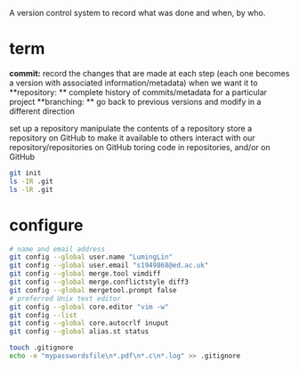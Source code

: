 A version control system to record what was done and when, by who.

# term
**commit:** record the changes that are made at each step (each one becomes a version with associated information/metadata) when we want it to
**repository: ** complete history of commits/metadata for a particular project
**branching: ** go back to previous versions and modify in a different direction



set up a repository
manipulate the contents of a repository
store a repository on GitHub to make it available to others
interact with our repository/repositories on GitHub
toring code in repositories, and/or on GitHub


```bash
git init
ls -IR .git
ls -lR .git
```
# configure
```bash
# name and email address
git config --global user.name "LumingLin"
git config --global user.email "s1949868@ed.ac.uk"
git config --global merge.tool vimdiff
git config --global merge.conflictstyle diff3
git config --global mergetool.prompt false
# preferred Unix text editor
git config --global core.editor "vim -w"
git config --list
git config --global core.autocrlf inuput
git config --global alias.st status

```

```bash
touch .gitignore
echo -e "mypasswordsfile\n*.pdf\n*.c\n*.log" >> .gitignore
```
<!--stackedit_data:
eyJoaXN0b3J5IjpbNjU3MzY2NTMsMTc2NDIwMzc1LC03MzY0Mj
EyMzgsLTEwNzI4MTA5NjIsMjEyMTUzNTAyMiwxMjE0MzQyMzcx
LC0xMzM5ODM3MjU2LC01NTEyMDAwMSwtMjAxMTk1NDQwMCwxOD
ExODkxNTksMTY1MDM5NDA4NywtNzg4OTQ0MTUyLDE0OTQ5Mzc2
NTIsMjk1Mjc2MTUwLDE2NDUzNTgwNDcsLTc3MTI3NjY2NCwyND
E2MDQyNDAsLTE5NTI3NjE1NTgsODU0MTkzNzE5LDE2MDI5NzI3
OTddfQ==
-->